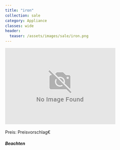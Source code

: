 ```yaml
---
title: "iron"
collection: sale
category: Appliance
classes: wide
header: 
  teaser: /assets/images/sale/iron.png
---
```




<img src="/assets/images/sale/iron.png" alt="iron">

Preis: Preisvorschlag€

##### Beachten
